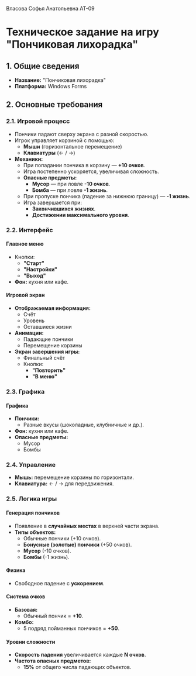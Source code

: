 Власова Софья Анатольевна АТ-09

# **Техническое задание на игру "Пончиковая лихорадка"**  

## **1. Общие сведения**  
- **Название:** "Пончиковая лихорадка"  
- **Платформа:** Windows Forms  

## **2. Основные требования**  

### **2.1. Игровой процесс**  
- Пончики падают сверху экрана с разной скоростью.  
- Игрок управляет корзиной с помощью:  
  - **Мыши** (горизонтальное перемещение)  
  - **Клавиатуры** (← / →)  
- **Механики:**  
  - При попадании пончика в корзину — **+10 очков**.  
  - Игра постепенно ускоряется, увеличивая сложность.  
  - **Опасные предметы:**  
    - **Мусор** — при ловле **-10 очков**.  
    - **Бомба** — при ловле **-1 жизнь**.  
  - При пропуске пончика (падение за нижнюю границу) — **-1 жизнь**.  
  - Игра завершается при:  
    - **Закончившихся жизнях**.  
    - **Достижении максимального уровня**.  

### **2.2. Интерфейс**  

#### **Главное меню**  
- Кнопки:  
  - **"Старт"**  
  - **"Настройки"**  
  - **"Выход"**  
- **Фон:** кухня или кафе.  

#### **Игровой экран**  
- **Отображаемая информация:**  
  - Счёт  
  - Уровень  
  - Оставшиеся жизни  
- **Анимации:**  
  - Падающие пончики  
  - Перемещение корзины  
- **Экран завершения игры:**  
  - Финальный счёт  
  - Кнопки:  
    - **"Повторить"**  
    - **"В меню"**  

### **2.3. Графика**  

#### **Графика**  
- **Пончики:**  
  - Разные вкусы (шоколадные, клубничные и др.).  
- **Фон:** кухня или кафе.  
- **Опасные предметы:**  
  - Мусор  
  - Бомбы    

### **2.4. Управление**  
- **Мышь:** перемещение корзины по горизонтали.  
- **Клавиатура:** ← / → для передвижения.  

### **2.5. Логика игры**  

#### **Генерация пончиков**  
- Появление в **случайных местах** в верхней части экрана.  
- **Типы объектов:**  
  - Обычные пончики (+10 очков).  
  - **Бонусные (золотые) пончики** (+50 очков).  
  - **Мусор** (-10 очков).  
  - **Бомбы** (-1 жизнь).  

#### **Физика**  
- Свободное падение с **ускорением**.  

#### **Система очков**  
- **Базовая:**  
  - Обычный пончик = **+10**.  
- **Комбо:**  
  - 5 подряд пойманных пончиков = **+50**.  

#### **Уровни сложности**  
- **Скорость падения** увеличивается каждые **N очков**.  
- **Частота опасных предметов:**  
  - **15%** от общего числа падающих объектов.  
